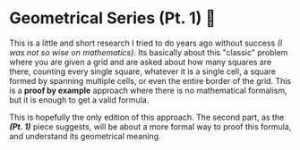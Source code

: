 # Geometrical Series (Pt. 1) 📖
This is a little and short research I tried to do years ago without success _(I was not so wise on mathematics)_. Its basically about this "classic" problem where you are given a grid and are asked about how many squares are there, counting every single square, whatever it is a single cell, a square formed by spanning multiple cells, or even the entire border of the grid. This is a **proof by example** approach where there is no mathematical formalism, but it is enough to get a valid formula.

This is hopefully the only edition of this approach. The second part, as the **_(Pt. 1)_** piece suggests, will be about a more formal way to proof this formula, and understand its geometrical meaning.
